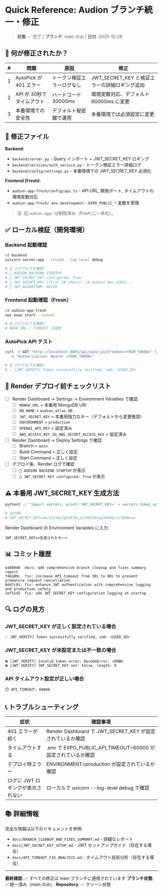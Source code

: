 # Quick Reference: Audion ブランチ統一・修正

> **状態**: ✅ 完了 | **ブランチ**: main のみ | **日付**: 2025-10-28

## 🎯 何が修正されたか？

| # | 問題 | 原因 | 修正 |
|-|-|-|-|
| 1 | AutoPick が 401 エラー | トークン検証エラーログなし | JWT_SECRET_KEY と検証エラーの詳細ロギング追加 |
| 2 | API が 30秒でタイムアウト | ハードコード 30000ms | 環境変数対応、デフォルト 60000ms に変更 |
| 3 | 本番環境での安全性 | デフォルト秘密鍵で運用 | 本番環境では必須設定に変更 |

## 🔧 修正ファイル

**Backend**:
- `backend/server.py` - Query インポート + JWT_SECRET_KEY ロギング
- `backend/services/auth_service.py` - トークン検証エラー詳細ログ
- `backend/config/settings.py` - 本番環境での JWT_SECRET_KEY 必須化

**Frontend (Fresh)**:
- `audion-app-fresh/config/api.ts` - API URL, 開発ポート, タイムアウトの環境変数対応
- `audion-app-fresh/.env.development` - `EXPO_PUBLIC_*` 変数を管理
> 注: 旧 `audion-app/` は削除済み（Fresh に一本化）。

## ✅ ローカル検証（開発環境）

### Backend 起動確認
```bash
cd backend
uvicorn server:app --reload --log-level debug

# ⏳ ログで以下を確認:
# 🚀 AUDION BACKEND STARTUP
# 🔐 JWT_SECRET_KEY configured: True
# 🔐 JWT_SECRET_KEY (first 20 chars): sk_audion_dev_a1b2c...
# 🔐 JWT_ALGORITHM: HS256
```

### Frontend 起動確認（Fresh）
```bash
cd audion-app-fresh
npx expo start --tunnel

# ⏳ ログで以下を確認:
# BASE_URL / TIMEOUT の設定
```

### AutoPick API テスト
```bash
curl -X GET "http://localhost:8003/api/auto-pick?token=<YOUR_TOKEN>" \
  -H "Authorization: Bearer <YOUR_TOKEN>"

# ⏳ ログで以下を確認:
# ✅ [JWT_VERIFY] Token successfully verified, sub: <USER_ID>
```

## 🚀 Render デプロイ前チェックリスト

- [ ] Render Dashboard → Settings → Environment Variables で確認
  - [ ] `MONGO_URL` = 本番用 MongoDB URI
  - [ ] `DB_NAME` = `audion_atlas_DB`
  - [ ] `JWT_SECRET_KEY` = 本番用強力なキー（デフォルトから変更推奨）
  - [ ] `ENVIRONMENT` = `production`
  - [ ] `OPENAI_API_KEY` = 設定済み
  - [ ] `AWS_ACCESS_KEY_ID`, `AWS_SECRET_ACCESS_KEY` = 設定済み

- [ ] Render Dashboard → Deploy Settings で確認
  - [ ] Branch = `main`
  - [ ] Build Command = 正しく設定
  - [ ] Start Command = 正しく設定

- [ ] デプロイ後、Render ログで確認
  - [ ] `🚀 AUDION BACKEND STARTUP` が表示
  - [ ] `🔐 JWT_SECRET_KEY configured: True` が表示

## ⚠️ 本番用 JWT_SECRET_KEY 生成方法

```bash
python3 -c "import secrets; print('JWT_SECRET_KEY=' + secrets.token_urlsafe(32))"

# 出力例:
# JWT_SECRET_KEY=abcd1234efgh5678ijkl9012mnop3456qrst7890uvw
```

Render Dashboard の Environment Variables に入力:
```
JWT_SECRET_KEY=<生成されたキー>
```

## 📊 コミット履歴

```
ea88946  docs: add comprehensive branch cleanup and fixes summary report
f4da09c  fix: increase API timeout from 30s to 60s to prevent premature request cancellation
0dd7c91  fix: enhance JWT authentication with comprehensive logging and production safety
2ef5145  fix: add JWT_SECRET_KEY configuration logging at startup
```

## 🔍 ログの見方

### JWT_SECRET_KEY が正しく設定されている場合
```
✅ JWT_VERIFY] Token successfully verified, sub: <USER_ID>
```

### JWT_SECRET_KEY が未設定または不一致の場合
```
❌ [JWT_VERIFY] Invalid token error: DecodeError: <詳細>
❌ [JWT_VERIFY] JWT_SECRET_KEY set: False, length: 0
```

### API タイムアウト設定が正しい場合
```
⏱️ API_TIMEOUT: 60000
```

## 📞 トラブルシューティング

| 症状 | 確認事項 |
|-|-|
| 401 エラーが続く | Render Dashboard で JWT_SECRET_KEY が設定されているか確認 |
| タイムアウトする | .env で EXPO_PUBLIC_API_TIMEOUT=60000 が設定されているか確認 |
| デプロイ時エラー | ENVIRONMENT=production が設定されているか確認 |
| ログに JWT ロギングが表示されない | ローカルで uvicorn --log-level debug で確認 |

## 📚 詳細情報

完全な情報は以下のドキュメントを参照:
- `docs/BRANCH_CLEANUP_AND_FIXES_SUMMARY.md` - 詳細なレポート
- `docs/JWT_SECRET_KEY_SETUP.md` - JWT セットアップガイド（存在する場合）
- `docs/API_TIMEOUT_FIX_ANALYSIS.md` - タイムアウト技術分析（存在する場合）

---

**最終確認**: ✅ すべての修正は main ブランチに適用されています
**ブランチ状態**: ✅ 統一済み（main のみ）
**Repository**: ✅ クリーン状態
